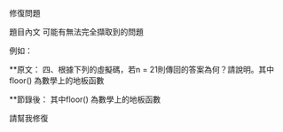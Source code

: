 修復問題

題目內文
可能有無法完全擷取到的問題

例如：

**原文：
四、根據下列的虛擬碼，若n = 21則傳回的答案為何？請說明。其中floor() 為數學上的地板函數

**節錄後：
其中floor() 為數學上的地板函數


請幫我修復